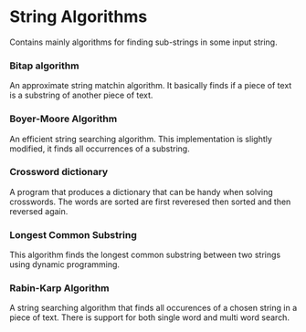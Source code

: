 String Algorithms
===============================
Contains mainly algorithms for finding sub-strings in some input string.

### Bitap algorithm
An approximate string matchin algorithm. It basically finds if a piece of text is a substring of another piece of text.

### Boyer-Moore Algorithm
An efficient string searching algorithm. This implementation is slightly modified, it finds all occurrences of a substring.

### Crossword dictionary
A program that produces a dictionary that can be handy when solving crosswords. The words are sorted are first reveresed then sorted and then reversed again.

### Longest Common Substring
This algorithm finds the longest common substring between two strings using dynamic programming.

### Rabin-Karp Algorithm
A string searching algorithm that finds all occurences of a chosen string in a piece of text. There is support for both single word and multi word search.
